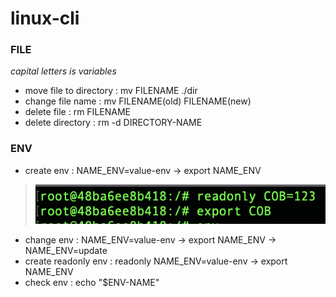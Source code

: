 # linux-cli

### FILE 
*capital letters is variables*
- move file to directory  : mv FILENAME ./dir
- change file name        : mv FILENAME(old) FILENAME(new)
- delete file             : rm FILENAME
- delete directory        : rm -d DIRECTORY-NAME

### ENV
- create env : NAME_ENV=value-env -> export NAME_ENV 
> ![This is an image](/test.png)
- change env : NAME_ENV=value-env -> export NAME_ENV -> NAME_ENV=update
- create readonly env : readonly NAME_ENV=value-env -> export NAME_ENV
- check env : echo "$ENV-NAME"
